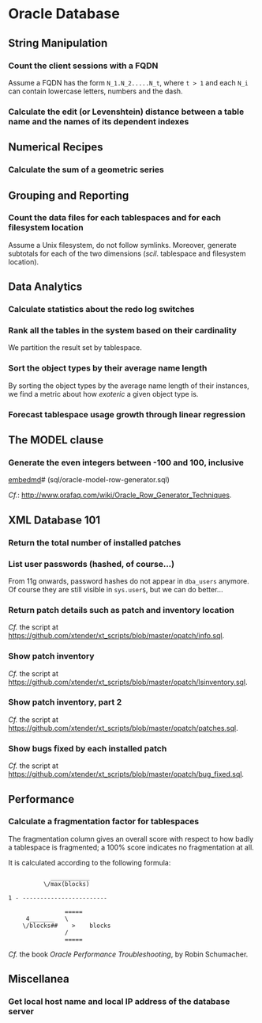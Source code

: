 # Oracle Database

## String Manipulation

### Count the client sessions with a FQDN

Assume a FQDN has the form `N_1.N_2.....N_t`, where `t > 1` and each `N_i` can contain lowercase letters, numbers and the dash.

[embedmd]:# (sql/oracle-count-fqdn-client-hostnames.sql)

### Calculate the edit (or Levenshtein) distance between a table name and the names of its dependent indexes

[embedmd]:# (sql/oracle-levenshtein-table-indexes.sql)


## Numerical Recipes

### Calculate the sum of a geometric series

[embedmd]:# (sql/oracle-sum-of-geometric-series.sql)


## Grouping and Reporting

### Count the data files for each tablespaces and for each filesystem location

Assume a Unix filesystem, do not follow symlinks. Moreover, generate subtotals for each of the two dimensions (*scil*. tablespace and filesystem location).
 
[embedmd]:# (sql/oracle-group-and-count-data-files.sql)


## Data Analytics

### Calculate statistics about the redo log switches

[embedmd]:# (sql/oracle-log-switch-statistics.sql)

### Rank all the tables in the system based on their cardinality

We partition the result set by tablespace.

[embedmd]:# (sql/oracle-rank-tables-by-cardinality.sql)

### Sort the object types by their average name length

By sorting the object types by the average name length of their instances, we find a metric about how *exoteric* a given object type is.

[embedmd]:# (sql/oracle-sort-object-types-by-avg-name-length.sql)

### Forecast tablespace usage growth through linear regression

[embedmd]:# (sql/oracle-tablespace-growth-forecast.sql)


## The MODEL clause

### Generate the even integers between -100 and 100, inclusive

[embedmd]# (sql/oracle-model-row-generator.sql)

*Cf.*: http://www.orafaq.com/wiki/Oracle_Row_Generator_Techniques.


## XML Database 101

### Return the total number of installed patches

[embedmd]:# (sql/oracle-count-installed-patches.sql)

### List user passwords (hashed, of course...)

From 11g onwards, password hashes do not appear in `dba_users` anymore. Of course they are still visible in `sys.user$`, but we can do better...

[embedmd]:# (sql/oracle-list-user-passwords.sql)

### Return patch details such as patch and inventory location

[embedmd]:# (sql/oracle-get-patch-details.sql)

*Cf.* the script at https://github.com/xtender/xt_scripts/blob/master/opatch/info.sql.

### Show patch inventory

[embedmd]:# (sql/oracle-show-patch-inventory.sql)

*Cf.* the script at https://github.com/xtender/xt_scripts/blob/master/opatch/lsinventory.sql.

### Show patch inventory, part 2

[embedmd]:# (sql/oracle-show-patch-inventory-2.sql)

*Cf.* the script at https://github.com/xtender/xt_scripts/blob/master/opatch/patches.sql.

### Show bugs fixed by each installed patch

[embedmd]:# (sql/oracle-show-bugs-fixed.sql)

*Cf.* the script at https://github.com/xtender/xt_scripts/blob/master/opatch/bug_fixed.sql.


## Performance

### Calculate a fragmentation factor for tablespaces

The fragmentation column gives an overall score with respect to how badly a
tablespace is fragmented; a 100% score indicates no fragmentation at all.

It is calculated according to the following formula:

                ___________      
              \/max(blocks)      
                         
    1 - ------------------------ 
                         
                    =====        
         4_______   \            
        \/blocks##    >    blocks 
                    /            
                    =====        
 
[embedmd]:# (sql/oracle-index-fragmentation-factor.sql)

*Cf.* the book *Oracle Performance Troubleshooting*, by Robin Schumacher.


## Miscellanea

### Get local host name and local IP address of the database server

[embedmd]:# (sql/oracle-host-name-ip-address-db-server.sql)


<!-- vim: set fenc=utf-8 spell spl=en ts=4 sw=4 et filetype=markdown : -->
